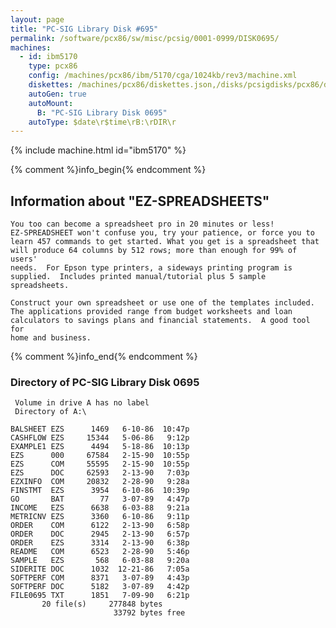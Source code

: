 ```yaml
---
layout: page
title: "PC-SIG Library Disk #695"
permalink: /software/pcx86/sw/misc/pcsig/0001-0999/DISK0695/
machines:
  - id: ibm5170
    type: pcx86
    config: /machines/pcx86/ibm/5170/cga/1024kb/rev3/machine.xml
    diskettes: /machines/pcx86/diskettes.json,/disks/pcsigdisks/pcx86/diskettes.json
    autoGen: true
    autoMount:
      B: "PC-SIG Library Disk 0695"
    autoType: $date\r$time\rB:\rDIR\r
---
```


{% include machine.html id="ibm5170" %}

{% comment %}info_begin{% endcomment %}

## Information about "EZ-SPREADSHEETS"

    You too can become a spreadsheet pro in 20 minutes or less!
    EZ-SPREADSHEET won't confuse you, try your patience, or force you to
    learn 457 commands to get started. What you get is a spreadsheet that
    will produce 64 columns by 512 rows; more than enough for 99% of users'
    needs.  For Epson type printers, a sideways printing program is
    supplied.  Includes printed manual/tutorial plus 5 sample spreadsheets.
    
    Construct your own spreadsheet or use one of the templates included.
    The applications provided range from budget worksheets and loan
    calculators to savings plans and financial statements.  A good tool for
    home and business.
{% comment %}info_end{% endcomment %}


### Directory of PC-SIG Library Disk 0695

     Volume in drive A has no label
     Directory of A:\

    BALSHEET EZS      1469   6-10-86  10:47p
    CASHFLOW EZS     15344   5-06-86   9:12p
    EXAMPLE1 EZS      4494   5-18-86  10:13p
    EZS      000     67584   2-15-90  10:55p
    EZS      COM     55595   2-15-90  10:55p
    EZS      DOC     62593   2-13-90   7:03p
    EZXINFO  COM     20832   2-28-90   9:28a
    FINSTMT  EZS      3954   6-10-86  10:39p
    GO       BAT        77   3-07-89   4:47p
    INCOME   EZS      6638   6-03-88   9:21a
    METRICNV EZS      3360   6-10-86   9:11p
    ORDER    COM      6122   2-13-90   6:58p
    ORDER    DOC      2945   2-13-90   6:57p
    ORDER    EZS      3314   2-13-90   6:38p
    README   COM      6523   2-28-90   5:46p
    SAMPLE   EZS       568   6-03-88   9:20a
    SIDERITE DOC      1032  12-21-86   7:05a
    SOFTPERF COM      8371   3-07-89   4:43p
    SOFTPERF DOC      5182   3-07-89   4:42p
    FILE0695 TXT      1851   7-09-90   6:21p
           20 file(s)     277848 bytes
                           33792 bytes free
